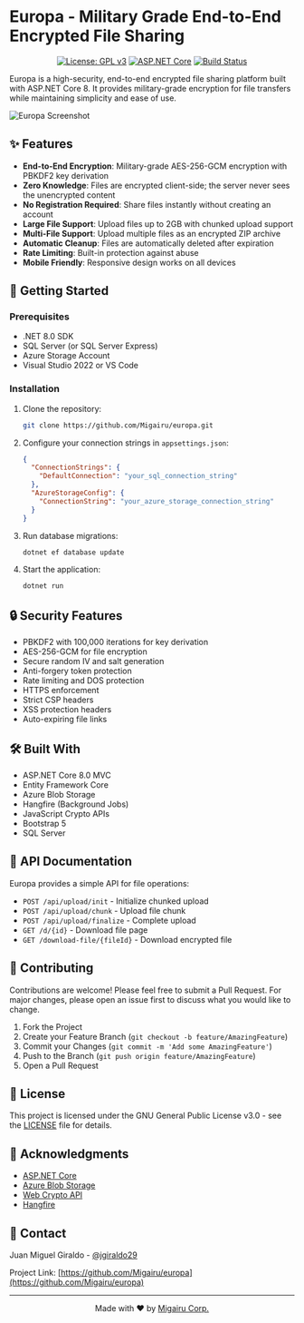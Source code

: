 # Europa - Military Grade End-to-End Encrypted File Sharing

<div align="center">

[![License: GPL v3](https://img.shields.io/badge/License-GPLv3-blue.svg)](https://www.gnu.org/licenses/gpl-3.0)
[![ASP.NET Core](https://img.shields.io/badge/ASP.NET%20Core-8.0-brightgreen.svg)](https://docs.microsoft.com/en-us/aspnet/core/)
[![Build Status](https://img.shields.io/badge/build-passing-brightgreen.svg)](https://github.com/Migairu/europa)

</div>

Europa is a high-security, end-to-end encrypted file sharing platform built with ASP.NET Core 8. It provides military-grade encryption for file transfers while maintaining simplicity and ease of use.

![Europa Screenshot](https://assets.migairu.com/images/714e83a9-cc8f-4199-b747-0678aaf54164.avif)

## ✨ Features

- **End-to-End Encryption**: Military-grade AES-256-GCM encryption with PBKDF2 key derivation
- **Zero Knowledge**: Files are encrypted client-side; the server never sees the unencrypted content
- **No Registration Required**: Share files instantly without creating an account
- **Large File Support**: Upload files up to 2GB with chunked upload support
- **Multi-File Support**: Upload multiple files as an encrypted ZIP archive
- **Automatic Cleanup**: Files are automatically deleted after expiration
- **Rate Limiting**: Built-in protection against abuse
- **Mobile Friendly**: Responsive design works on all devices

## 🚀 Getting Started

### Prerequisites

- .NET 8.0 SDK
- SQL Server (or SQL Server Express)
- Azure Storage Account
- Visual Studio 2022 or VS Code

### Installation

1. Clone the repository:
   ```bash
   git clone https://github.com/Migairu/europa.git
   ```

2. Configure your connection strings in `appsettings.json`:
   ```json
   {
     "ConnectionStrings": {
       "DefaultConnection": "your_sql_connection_string"
     },
     "AzureStorageConfig": {
       "ConnectionString": "your_azure_storage_connection_string"
     }
   }
   ```

3. Run database migrations:
   ```bash
   dotnet ef database update
   ```

4. Start the application:
   ```bash
   dotnet run
   ```

## 🔒 Security Features

- PBKDF2 with 100,000 iterations for key derivation
- AES-256-GCM for file encryption
- Secure random IV and salt generation
- Anti-forgery token protection
- Rate limiting and DOS protection
- HTTPS enforcement
- Strict CSP headers
- XSS protection headers
- Auto-expiring file links

## 🛠️ Built With

- ASP.NET Core 8.0 MVC
- Entity Framework Core
- Azure Blob Storage
- Hangfire (Background Jobs)
- JavaScript Crypto APIs
- Bootstrap 5
- SQL Server

## 📝 API Documentation

Europa provides a simple API for file operations:

- `POST /api/upload/init` - Initialize chunked upload
- `POST /api/upload/chunk` - Upload file chunk
- `POST /api/upload/finalize` - Complete upload
- `GET /d/{id}` - Download file page
- `GET /download-file/{fileId}` - Download encrypted file

## 🤝 Contributing

Contributions are welcome! Please feel free to submit a Pull Request. For major changes, please open an issue first to discuss what you would like to change.

1. Fork the Project
2. Create your Feature Branch (`git checkout -b feature/AmazingFeature`)
3. Commit your Changes (`git commit -m 'Add some AmazingFeature'`)
4. Push to the Branch (`git push origin feature/AmazingFeature`)
5. Open a Pull Request

## 📜 License

This project is licensed under the GNU General Public License v3.0 - see the [LICENSE](LICENSE) file for details.

## 🌟 Acknowledgments

- [ASP.NET Core](https://docs.microsoft.com/en-us/aspnet/core/)
- [Azure Blob Storage](https://azure.microsoft.com/services/storage/blobs/)
- [Web Crypto API](https://developer.mozilla.org/docs/Web/API/Web_Crypto_API)
- [Hangfire](https://www.hangfire.io/)

## 📧 Contact

Juan Miguel Giraldo - [@jgiraldo29](https://x.com/jgiraldo29)
 
Project Link: [https://github.com/Migairu/europa](https://github.com/Migairu/europa)

---

<div align="center">

Made with ❤️ by [Migairu Corp.](https://www.migairu.com)

</div>
